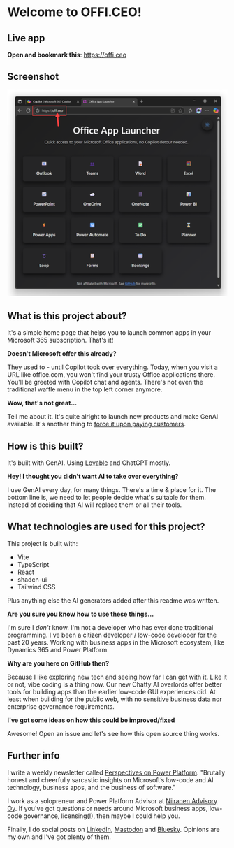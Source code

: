 # Welcome to OFFI.CEO!

## Live app

**Open and bookmark this**: https://offi.ceo

## Screenshot

![Screenshot](public/OffiCEO%20-%20Office%20App%20Launcher.png)

## What is this project about?

It's a simple home page that helps you to launch common apps in your Microsoft 365 subscription. That's it!

**Doesn't Microsoft offer this already?**

They used to - until Copilot took over everything. Today, when you visit a URL like office.com, you won't find your trusty Office applications there. You'll be greeted with Copilot chat and agents. There's not even the traditional waffle menu in the top left corner anymore.

**Wow, that's not great...**

Tell me about it. It's quite alright to launch new products and make GenAI available. It's another thing to [force it upon paying customers](https://www.perspectives.plus/p/use-the-forced-copilot).

## How is this built?

It's built with GenAI. Using [Lovable](https://lovable.dev/) and ChatGPT mostly.

**Hey! I thought you didn't want AI to take over everything?**

I use GenAI every day, for many things. There's a time & place for it. The bottom line is, we need to let people decide what's suitable for them. Instead of deciding that AI will replace them or all their tools.

## What technologies are used for this project?

This project is built with:

- Vite
- TypeScript
- React
- shadcn-ui
- Tailwind CSS

Plus anything else the AI generators added after this readme was written.

**Are you sure you know how to use these things...**

I'm sure I _don't_ know. I'm not a developer who has ever done traditional programming. I've been a citizen developer / low-code developer for the past 20 years. Working with business apps in the Microsoft ecosystem, like Dynamics 365 and Power Platform.

**Why are you here on GitHub then?**

Because I like exploring new tech and seeing how far I can get with it. Like it or not, vibe coding is a thing now. Our new Chatty AI overlords offer better tools for building apps than the earlier low-code GUI experiences did. At least when building for the public web, with no sensitive business data nor enterprise governance requirements.

**I've got some ideas on how this could be improved/fixed**

Awesome! Open an issue and let's see how this open source thing works.

## Further info

I write a weekly newsletter called [Perspectives on Power Platform](https://www.perspectives.plus/). "Brutally honest and cheerfully sarcastic insights on Microsoft’s low-code and AI technology, business apps, and the business of software."

I work as a solopreneur and Power Platform Advisor at [Niiranen Advisory Oy](https://niiranenadvisory.com/). If you've got questions or needs around Microsoft business apps, low-code governance, licensing(!), then maybe I could help you.

Finally, I do social posts on [LinkedIn](https://www.linkedin.com/in/jukkaniiranen/), [Mastodon](https://mstdn.social/@jukkan) and [Bluesky](https://bsky.app/profile/jukkan.bsky.social). Opinions are my own and I've got plenty of them.
